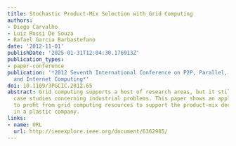 ```yaml
---
title: Stochastic Product-Mix Selection with Grid Computing
authors:
- Diego Carvalho
- Luiz Rossi De Souza
- Rafael Garcia Barbastefano
date: '2012-11-01'
publishDate: '2025-01-31T12:04:30.176913Z'
publication_types:
- paper-conference
publication: '*2012 Seventh International Conference on P2P, Parallel, Grid, Cloud
  and Internet Computing*'
doi: 10.1109/3PGCIC.2012.65
abstract: Grid computing supports a host of research areas, but it still lacks successful
  case studies concerning industrial problems. This paper shows an application developed
  to proﬁt from grid computing resources to support the product-mix decision making
  in a plastic company.
links:
- name: URL
  url: http://ieeexplore.ieee.org/document/6362985/
---
```

